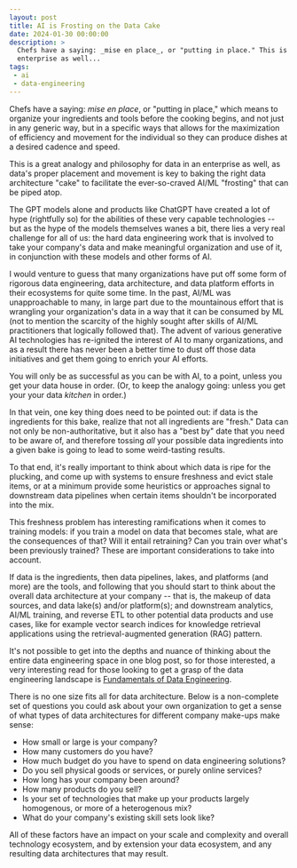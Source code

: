 ```yaml
---
layout: post
title: AI is Frosting on the Data Cake
date: 2024-01-30 00:00:00
description: >
  Chefs have a saying: _mise en place_, or "putting in place." This is a great analogy and philosophy for data in an
  enterprise as well...
tags:
 - ai
 - data-engineering
---
```


Chefs have a saying: _mise en place_, or "putting in place," which means to organize your ingredients and tools before
the cooking begins, and not just in any generic way, but in a specific ways that allows for the maximization of
efficiency and movement for the individual so they can produce dishes at a desired cadence and speed.

This is a great analogy and philosophy for data in an enterprise as well, as data's proper placement and movement is key
to baking the right data architecture "cake" to facilitate the ever-so-craved AI/ML "frosting" that can be piped atop.

The GPT models alone and products like ChatGPT have created a lot of hype (rightfully so) for the abilities of these
very capable technologies -- but as the hype of the models themselves wanes a bit, there lies a very real challenge for
all of us: the hard data engineering work that is involved to take your company's data and make meaningful organization
and use of it, in conjunction with these models and other forms of AI.

I would venture to guess that many organizations have put off some form of rigorous data engineering, data architecture,
and data platform efforts in their ecosystems for quite some time. In the past, AI/ML was unapproachable to many, in
large part due to the mountainous effort that is wrangling your organization's data in a way that it can be consumed by
ML (not to mention the scarcity of the highly sought after skills of AI/ML practitioners that logically followed that).
The advent of various generative AI technologies has re-ignited the interest of AI to many organizations, and as a
result there has never been a better time to dust off those data initiatives and get them going to enrich your AI
efforts.

You will only be as successful as you can be with AI, to a point, unless you get your data house in order. (Or, to keep
the analogy going: unless you get your your data _kitchen_ in order.)

In that vein, one key thing does need to be pointed out: if data is the ingredients for this bake, realize that not all
ingredients are "fresh." Data can not only be non-authoritative, but it also has a "best by" date that you need to be
aware of, and therefore tossing _all_ your possible data ingredients into a given bake is going to lead to some
weird-tasting results.

To that end, it's really important to think about which data is ripe for the plucking, and come up with systems to
ensure freshness and evict stale items, or at a minimum provide some heuristics or approaches signal to downstream data
pipelines when certain items shouldn't be incorporated into the mix.

This freshness problem has interesting ramifications when it comes to training models: if you train a model on data that
becomes stale, what are the consequences of that? Will it entail retraining? Can you train over what's been previously
trained? These are important considerations to take into account.

If data is the ingredients, then data pipelines, lakes, and platforms (and more) are the tools, and following that you
should start to think about the overall data architecture at your company -- that is, the makeup of data sources, and
data lake(s) and/or platform(s); and downstream analytics, AI/ML training, and reverse ETL to other potential data
products and use cases, like for example vector search indices for knowledge retrieval applications using the
retrieval-augmented generation (RAG) pattern.

It's not possible to get into the depths and nuance of thinking about the entire data engineering space in one blog
post, so for those interested, a very interesting read for those looking to get a grasp of the data engineering
landscape is
[Fundamentals of Data Engineering](https://www.oreilly.com/library/view/fundamentals-of-data/9781098108298/).

There is no one size fits all for data architecture. Below is a non-complete set of questions you could ask about your
own organization to get a sense of what types of data architectures for different company make-ups make sense:

* How small or large is your company?
* How many customers do you have?
* How much budget do you have to spend on data engineering solutions?
* Do you sell physical goods or services, or purely online services?
* How long has your company been around?
* How many products do you sell?
* Is your set of technologies that make up your products largely homogenous, or more of a heterogenous mix?
* What do your company's existing skill sets look like?

All of these factors have an impact on your scale and complexity and overall technology ecosystem, and by extension your
data ecosystem, and any resulting data architectures that may result.
